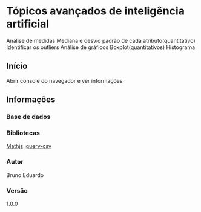 # Tópicos avançados de inteligência artificial

Análise de medidas
   Mediana e desvio padrão de cada atributo(quantitativo)
   Identificar os outliers 
Análise de gráficos
   Boxplot(quantitativos)
   Histograma
## Início 

Abrir console do navegador e ver informações

## Informações

### Base de dados


### Bibliotecas

[Mathjs](https://github.com/oliver-moran/jimp)
[jquery-csv](https://github.com/evanplaice/jquery-csv) 

### Autor

Bruno Eduardo

### Versão

1.0.0
